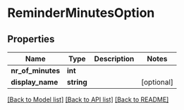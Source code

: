 # ReminderMinutesOption

## Properties
Name | Type | Description | Notes
------------ | ------------- | ------------- | -------------
**nr_of_minutes** | **int** |  | 
**display_name** | **string** |  | [optional] 

[[Back to Model list]](../README.md#documentation-for-models) [[Back to API list]](../README.md#documentation-for-api-endpoints) [[Back to README]](../README.md)


